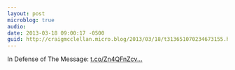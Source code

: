 ```yaml
---
layout: post
microblog: true
audio: 
date: 2013-03-18 09:00:17 -0500
guid: http://craigmcclellan.micro.blog/2013/03/18/t313651070234673155.html
---
```

In Defense of The Message: [t.co/Zn4QFnZcv...](http://t.co/Zn4QFnZcva)
